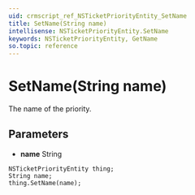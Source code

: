 ```yaml
---
uid: crmscript_ref_NSTicketPriorityEntity_SetName
title: SetName(String name)
intellisense: NSTicketPriorityEntity.SetName
keywords: NSTicketPriorityEntity, GetName
so.topic: reference
---
```


# SetName(String name)

The name of the priority.

## Parameters

* **name** String

```crmscript
NSTicketPriorityEntity thing;
String name;
thing.SetName(name);
```

